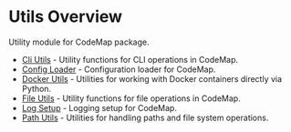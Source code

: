 # Utils Overview

Utility module for CodeMap package.

- [Cli Utils](cli_utils.md) - Utility functions for CLI operations in CodeMap.
- [Config Loader](config_loader.md) - Configuration loader for CodeMap.
- [Docker Utils](docker_utils.md) - Utilities for working with Docker containers directly via Python.
- [File Utils](file_utils.md) - Utility functions for file operations in CodeMap.
- [Log Setup](log_setup.md) - Logging setup for CodeMap.
- [Path Utils](path_utils.md) - Utilities for handling paths and file system operations.
